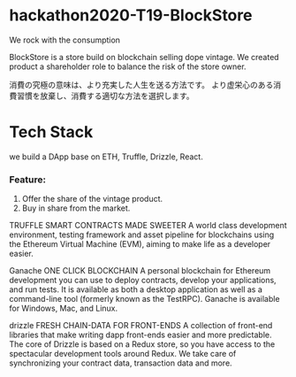 # hackathon2020-T19-BlockStore

We rock with the consumption

BlockStore is a store build on blockchain selling dope vintage.
We created product a shareholder role to balance the risk of the store owner.

消費の究極の意味は、より充実した人生を送る方法です。 より虚栄心のある消費習慣を放棄し、消費する適切な方法を選択します。

# Tech Stack
we build a DApp base on ETH, Truffle, Drizzle, React.

### Feature:
1. Offer the share of the vintage product.
2. Buy in share from the market.

TRUFFLE 
SMART CONTRACTS MADE SWEETER
A world class development environment, testing framework and asset pipeline for blockchains using the Ethereum Virtual Machine (EVM), aiming to make life as a developer easier.

Ganache 
ONE CLICK BLOCKCHAIN
A personal blockchain for Ethereum development you can use to deploy contracts, develop your applications, and run tests. It is available as both a desktop application as well as a command-line tool (formerly known as the TestRPC). Ganache is available for Windows, Mac, and Linux.

drizzle 
FRESH CHAIN-DATA FOR FRONT-ENDS
A collection of front-end libraries that make writing dapp front-ends easier and more predictable. The core of Drizzle is based on a Redux store, so you have access to the spectacular development tools around Redux. We take care of synchronizing your contract data, transaction data and more.

